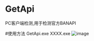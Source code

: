 # GetApi
PC客户端检测,用于检测官方BANAPI

#使用方法
GetApi.exe XXXX.exe
![image](https://user-images.githubusercontent.com/25584879/136652542-1b6e84ed-605d-46ea-9bf8-7c04d74ef5c6.png)
